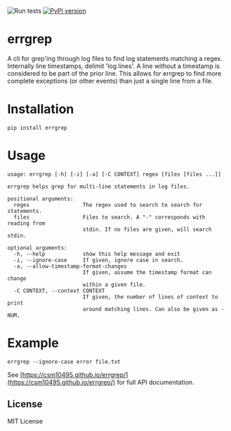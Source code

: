 ![Run tests](https://github.com/csm10495/errgrep/workflows/Run%20tests/badge.svg) [![PyPI version](https://badge.fury.io/py/errgrep.svg)](https://badge.fury.io/py/errgrep)

# errgrep

A cli for grep'ing through log files to find log statements matching a regex. Internally line timestamps, delimit 'log lines'. A line without a timestamp is considered to be part of the prior line. This allows for errgrep to find more complete exceptions (or other events) than just a single line from a file.

# Installation
```
pip install errgrep
```

# Usage

[CLI_OUTPUT_MARKER]::

```
usage: errgrep [-h] [-i] [-a] [-C CONTEXT] regex [files [files ...]]

errgrep helps grep for multi-line statements in log files.

positional arguments:
  regex                 The regex used to search to search for statements.
  files                 Files to search. A "-" corresponds with reading from
                        stdin. If no files are given, will search stdin.

optional arguments:
  -h, --help            show this help message and exit
  -i, --ignore-case     If given, ignore case in search.
  -a, --allow-timestamp-format-changes
                        If given, assume the timestamp format can change
                        within a given file.
  -C CONTEXT, --context CONTEXT
                        If given, the number of lines of context to print
                        around matching lines. Can also be given as -NUM.

```

[CLI_OUTPUT_MARKER]::

# Example
```
errgrep --ignore-case error file.txt
```

See [https://csm10495.github.io/errgrep/](https://csm10495.github.io/errgrep/) for full API documentation.

## License
MIT License